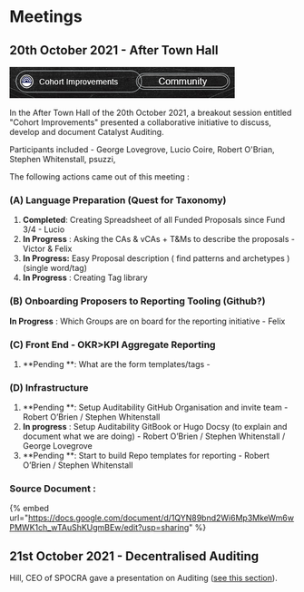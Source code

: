 # Meetings

## 20th October 2021 - After Town Hall

![Cohort Improvements - Community](<.gitbook/assets/2021-10-26 (14).png>)

In the After Town Hall of the 20th October 2021, a breakout session entitled "Cohort Improvements" presented a collaborative initiative to discuss, develop and document Catalyst Auditing.

Participants included - George Lovegrove, Lucio Coire, Robert O'Brian, Stephen Whitenstall, psuzzi,

The following actions came out of this meeting :

### (A) Language Preparation (Quest for Taxonomy) <a href="docs-internal-guid-1cfd680d-7fff-fd81-7678-dcc4c22463c3" id="docs-internal-guid-1cfd680d-7fff-fd81-7678-dcc4c22463c3"></a>

1. **Completed**: Creating Spreadsheet of all Funded Proposals since Fund 3/4 - Lucio
2. **In Progress** : Asking the CAs & vCAs + T\&Ms to describe the proposals - Victor & Felix
3. **In Progress:** Easy Proposal description ( find patterns and archetypes ) (single word/tag)
4. **In Progress** : Creating Tag library

### (B) Onboarding Proposers to Reporting Tooling (Github?)

**In Progress** : Which Groups are on board for the reporting initiative - Felix

### (C) Front End - OKR>KPI Aggregate Reporting

1. **Pending **: What are the form templates/tags -

### (D) Infrastructure

1. **Pending **: Setup Auditability GitHub Organisation and invite team - Robert O’Brien / Stephen Whitenstall
2. **In progress** : Setup Auditability GitBook or Hugo Docsy (to explain and document what we are doing) - Robert O’Brien / Stephen Whitenstall / George Lovegrove
3. **Pending **: Start to build Repo templates for reporting - Robert O’Brien / Stephen Whitenstall

### Source Document :

{% embed url="https://docs.google.com/document/d/1QYN89bnd2Wi6Mp3MkeWm6wPMWK1ch_wTAuShKUgmBEw/edit?usp=sharing" %}

## 21st October 2021 - Decentralised Auditing

Hill, CEO of SPOCRA gave a presentation on Auditing ([see this section](audit-presentation.md#presentation)).
